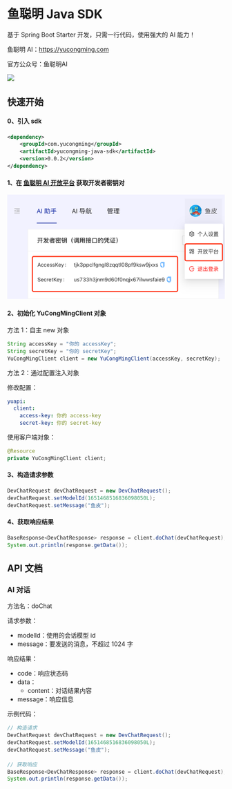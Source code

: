 # 鱼聪明 Java SDK

基于 Spring Boot Starter 开发，只需一行代码，使用强大的 AI 能力！

鱼聪明 AI：https://yucongming.com

官方公众号：鱼聪明AI

![](./doc/imgs/wechat_qrcode.png)

## 快速开始

#### 0、引入 sdk

```xml
<dependency>
    <groupId>com.yucongming</groupId>
    <artifactId>yucongming-java-sdk</artifactId>
    <version>0.0.2</version>
</dependency>
```

#### 1、在 [鱼聪明 AI 开放平台](https://www.yucongming.com/dev) 获取开发者密钥对

![](doc/imgs/dev_tutorial.png)

#### 2、初始化 YuCongMingClient 对象

方法 1：自主 new 对象

```java
String accessKey = "你的 accessKey";
String secretKey = "你的 secretKey";
YuCongMingClient client = new YuCongMingClient(accessKey, secretKey);
```

方法 2：通过配置注入对象

修改配置：

```yaml
yuapi:
  client:
    access-key: 你的 access-key
    secret-key: 你的 secret-key
```

使用客户端对象：

```java
@Resource
private YuCongMingClient client;
```

#### 3、构造请求参数

```java
DevChatRequest devChatRequest = new DevChatRequest();
devChatRequest.setModelId(1651468516836098050L);
devChatRequest.setMessage("鱼皮");
```

#### 4、获取响应结果

```java
BaseResponse<DevChatResponse> response = client.doChat(devChatRequest);
System.out.println(response.getData());
```



## API 文档

### AI 对话

方法名：doChat

请求参数：

- modelId：使用的会话模型 id
- message：要发送的消息，不超过 1024 字

响应结果：

- code：响应状态码
- data： 
  - content：对话结果内容
- message：响应信息


示例代码：

```java
// 构造请求
DevChatRequest devChatRequest = new DevChatRequest();
devChatRequest.setModelId(1651468516836098050L);
devChatRequest.setMessage("鱼皮");

// 获取响应
BaseResponse<DevChatResponse> response = client.doChat(devChatRequest);
System.out.println(response.getData());
```